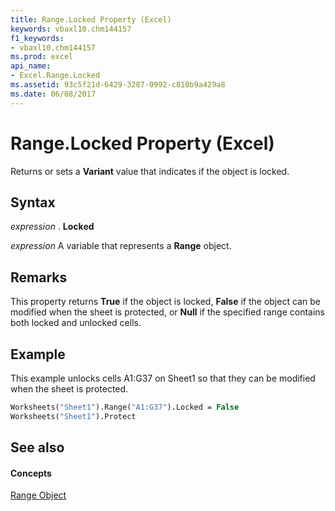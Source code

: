 ```yaml
---
title: Range.Locked Property (Excel)
keywords: vbaxl10.chm144157
f1_keywords:
- vbaxl10.chm144157
ms.prod: excel
api_name:
- Excel.Range.Locked
ms.assetid: 93c5f21d-6429-3287-0992-c810b9a429a8
ms.date: 06/08/2017
---
```



# Range.Locked Property (Excel)

Returns or sets a **Variant** value that indicates if the object is locked.


## Syntax

 _expression_ . **Locked**

 _expression_ A variable that represents a **Range** object.


## Remarks

This property returns **True** if the object is locked, **False** if the object can be modified when the sheet is protected, or **Null** if the specified range contains both locked and unlocked cells.


## Example

This example unlocks cells A1:G37 on Sheet1 so that they can be modified when the sheet is protected.


```vb
Worksheets("Sheet1").Range("A1:G37").Locked = False 
Worksheets("Sheet1").Protect
```


## See also


#### Concepts


[Range Object](range-object-excel.md)

